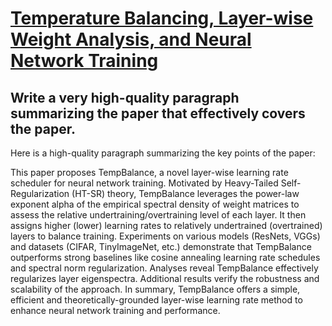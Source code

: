 # [Temperature Balancing, Layer-wise Weight Analysis, and Neural Network   Training](https://arxiv.org/abs/2312.00359)

## Write a very high-quality paragraph summarizing the paper that effectively covers the paper.

 Here is a high-quality paragraph summarizing the key points of the paper:

This paper proposes TempBalance, a novel layer-wise learning rate scheduler for neural network training. Motivated by Heavy-Tailed Self-Regularization (HT-SR) theory, TempBalance leverages the power-law exponent alpha of the empirical spectral density of weight matrices to assess the relative undertraining/overtraining level of each layer. It then assigns higher (lower) learning rates to relatively undertrained (overtrained) layers to balance training. Experiments on various models (ResNets, VGGs) and datasets (CIFAR, TinyImageNet, etc.) demonstrate that TempBalance outperforms strong baselines like cosine annealing learning rate schedules and spectral norm regularization. Analyses reveal TempBalance effectively regularizes layer eigenspectra. Additional results verify the robustness and scalability of the approach. In summary, TempBalance offers a simple, efficient and theoretically-grounded layer-wise learning rate method to enhance neural network training and performance.

